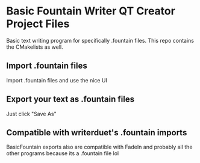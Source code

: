 # Basic Fountain Writer QT Creator Project Files
Basic text writing program for specifically .fountain files.
This repo contains the CMakelists as well.

## Import .fountain files
Import .fountain files and use the nice UI 

## Export your text as .fountain files
  Just click "Save As"
## Compatible with writerduet's .fountain imports
  BasicFountain exports also are compatible with FadeIn and probably all the other programs because its a .fountain file lol
